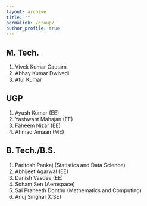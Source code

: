 ```yaml
---
layout: archive
title: ""
permalink: /group/
author_profile: true
---
```



## M. Tech.
1. Vivek Kumar Gautam
2. Abhay Kumar Dwivedi
3. Atul Kumar


## UGP
1. Ayush Kumar (EE)
2. Yashwant Mahajan (EE)
3. Faheem Nizar (EE)
4. Ahmad Amaan (ME)

## B. Tech./B.S.
1. Paritosh Pankaj (Statistics and Data Science)
2. Abhijeet Agarwal (EE)
3. Danish Vasdev (EE)
4. Soham Sen (Aerospace)
5. Sai Praneeth Donthu (Mathematics and Computing)
6. Anuj Singhal (CSE)

